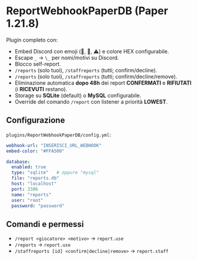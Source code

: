 # ReportWebhookPaperDB (Paper 1.21.8)

Plugin completo con:
- Embed Discord con emoji (👤, 📝, ⚠️) e colore HEX configurabile.
- Escape `_` -> `\_` per nomi/motivi su Discord.
- Blocco self-report.
- `/reports` (solo tuoi), `/staffreports` (tutti; confirm/decline).
 - `/reports` (solo tuoi), `/staffreports` (tutti; confirm/decline/remove).
- Eliminazione automatica **dopo 48h** dei report **CONFERMATI** e **RIFIUTATI** (i **RICEVUTI** restano).
- Storage su **SQLite** (default) o **MySQL** configurabile.
- Override del comando `/report` con listener a priorità **LOWEST**.

## Configurazione
`plugins/ReportWebhookPaperDB/config.yml`:
```yaml
webhook-url: "INSERISCI_URL_WEBHOOK"
embed-color: "#FFA500"

database:
  enabled: true
  type: "sqlite"   # oppure "mysql"
  file: "reports.db"
  host: "localhost"
  port: 3306
  name: "reports"
  user: "root"
  password: "password"
```

## Comandi e permessi
- `/report <giocatore> <motivo>` → `report.use`
- `/reports` → `report.use`
- `/staffreports [id] <confirm|decline|remove>` → `report.staff`
